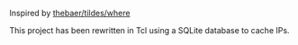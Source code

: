 Inspired by [thebaer/tildes/where](https://github.com/thebaer/tildes/tree/master/where)

This project has been rewritten in Tcl using a SQLite database to cache IPs.
